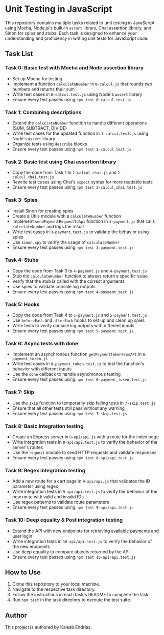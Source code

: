 # Unit Testing in JavaScript

This repository contains multiple tasks related to unit testing in JavaScript using Mocha, Node.js's built-in `assert` library, Chai assertion library, and Sinon for spies and stubs. Each task is designed to enhance your understanding and proficiency in writing unit tests for JavaScript code.

## Task List

### Task 0: Basic test with Mocha and Node assertion library
- Set up Mocha for testing
- Implement a function `calculateNumber` in `0-calcul.js` that rounds two numbers and returns their sum
- Write test cases in `0-calcul.test.js` using Node's `assert` library
- Ensure every test passes using `npm test 0-calcul.test.js`

### Task 1: Combining descriptions
- Extend the `calculateNumber` function to handle different operations (SUM, SUBTRACT, DIVIDE)
- Write test cases for the updated function in `1-calcul.test.js` using Node's `assert` library
- Organize tests using `describe` blocks
- Ensure every test passes using `npm test 1-calcul.test.js`

### Task 2: Basic test using Chai assertion library
- Copy the code from Task 1 to `2-calcul_chai.js` and `2-calcul_chai.test.js`
- Rewrite test cases using Chai's `expect` syntax for more readable tests
- Ensure every test passes using `npm test 2-calcul_chai.test.js`

### Task 3: Spies
- Install Sinon for creating spies
- Create a Utils module with a `calculateNumber` function
- Implement `sendPaymentRequestToApi` function in `3-payment.js` that calls `calculateNumber` and logs the result
- Write test cases in `3-payment.test.js` to validate the behavior using spies
- Use `sinon.spy` to verify the usage of `calculateNumber`
- Ensure every test passes using `npm test 3-payment.test.js`

### Task 4: Stubs
- Copy the code from Task 3 to `4-payment.js` and `4-payment.test.js`
- Stub the `calculateNumber` function to always return a specific value
- Verify that the stub is called with the correct arguments
- Use spies to validate console.log outputs
- Ensure every test passes using `npm test 4-payment.test.js`

### Task 5: Hooks
- Copy the code from Task 4 to `5-payment.js` and `5-payment.test.js`
- Use `beforeEach` and `afterEach` hooks to set up and clean up spies
- Write tests to verify console.log outputs with different inputs
- Ensure every test passes using `npm test 5-payment.test.js`

### Task 6: Async tests with done
- Implement an asynchronous function `getPaymentTokenFromAPI` in `6-payment_token.js`
- Write test cases in `6-payment_token.test.js` to test the function's behavior with different inputs
- Use the `done` callback to handle asynchronous testing
- Ensure every test passes using `npm test 6-payment_token.test.js`

### Task 7: Skip
- Use the `skip` function to temporarily skip failing tests in `7-skip.test.js`
- Ensure that all other tests still pass without any warning
- Ensure every test passes using `npm test 7-skip.test.js`

### Task 8: Basic Integration testing
- Create an Express server in `8-api/api.js` with a route for the index page
- Write integration tests in `8-api/api.test.js` to verify the behavior of the server's routes
- Use the `request` module to send HTTP requests and validate responses
- Ensure every test passes using `npm test 8-api/api.test.js`

### Task 9: Regex integration testing
- Add a new route for a cart page in `9-api/api.js` that validates the ID parameter using regex
- Write integration tests in `9-api/api.test.js` to verify the behavior of the new route with valid and invalid IDs
- Use regex patterns to validate route parameters
- Ensure every test passes using `npm test 9-api/api.test.js`

### Task 10: Deep equality & Post integration testing
- Extend the API with new endpoints for retrieving available payments and user login
- Write integration tests in `10-api/api.test.js` to verify the behavior of the new endpoints
- Use deep equality to compare objects returned by the API
- Ensure every test passes using `npm test 10-api/api.test.js`

## How to Use
1. Clone this repository to your local machine.
2. Navigate to the respective task directory.
3. Follow the instructions in each task's README to complete the task.
4. Run `npm test` in the task directory to execute the test suite.

## Author
This project is authored by Kaleab Endrias.